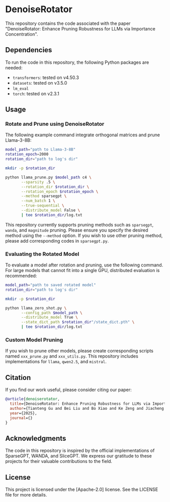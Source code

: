 # DenoiseRotator

This repository contains the code associated with the paper "DenoiseRotator: Enhance Pruning Robustness for LLMs via Importance Concentration".

## Dependencies

To run the code in this repository, the following Python packages are needed:

- `transformers`: tested on v4.50.3
- `datasets`: tested on v3.5.0
- `lm_eval`
- `torch`: tested on v2.3.1

## Usage

### Rotate and Prune using DenoiseRotator

The following example command integrate orthogonal matrices and prune Llama-3-8B:

```bash
model_path="path to Llama-3-8B"
rotation_epoch=2000
rotation_dir="path to log's dir"

mkdir -p $rotation_dir

python llama_prune.py $model_path c4 \
       --sparsity .5 \
       --rotation_dir $rotation_dir \
       --rotation_epoch $rotation_epoch \
       --method sparsegpt \
       --num_batch 1 \
       --true-sequential \
       --distribute_model False \
       | tee $rotation_dir/log.txt
```

This repository currently supports pruning methods such as `sparsegpt`, `wanda`, and `magnitude` pruning. Please ensure you specify the desired method using the `--method` option. If you wish to use other pruning method, please add corresponding codes in `sparsegpt.py`.

### Evaluating the Rotated Model

To evaluate a model after rotation and pruning, use the following command. For large models that cannot fit into a single GPU, distributed evaluation is recommended:

```bash
model_path="path to saved rotated model"
rotation_dir="path to log's dir"

mkdir -p $rotation_dir

python llama_zero_shot.py \
       --config_path $model_path \
       --distribute_model True \
       --state_dict_path $rotation_dir"/state_dict.pth" \
       | tee $rotation_dir/log.txt
```

### Custom Model Pruning

If you wish to prune other models, please create corresponding scripts named `xxx_prune.py` and `xxx_utils.py`. This repository includes implementations for `llama`, `qwen2.5`, and `mistral`.

## Citation

If you find our work useful, please consider citing our paper:

```bibtex
@article{denoiserotator,
  title={DenoiseRotator: Enhance Pruning Robustness for LLMs via Importance Concentration},
  author={Tianteng Gu and Bei Liu and Bo Xiao and Ke Zeng and Jiacheng Liu and Yanmin Qian},
  year={2025},
  journal={}
}
```

## Acknowledgments

The code in this repository is inspired by the official implementations of SparseGPT, WANDA, and SliceGPT. We express our gratitude to these projects for their valuable contributions to the field.

## License

This project is licensed under the [Apache-2.0] license. See the LICENSE file for more details.



